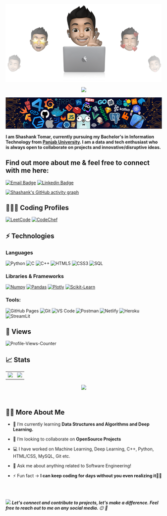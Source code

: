 <p align="center"><img src="https://raw.githubusercontent.com/KevinPatel04/KevinPatel04/master/cover-thompson.png"></p>

<p align="center">
  <img src="https://readme-typing-svg.herokuapp.com?color=0d8eceF&size=30&center=true&vCenter=true&width=550&height=70&lines=Hey+There+👋,+I'm+Shashank;+A+Data+And+Tech+Enthusiast+🔆;Data+Scientist+💻;Loves+To+Build+Projects+🛠️;A+Problem+Solver+🕵;">
</p>

<p align="center"><img src="https://raw.githubusercontent.com/KevinPatel04/KevinPatel04/master/header.png"></p>

**I am Shashank Tomar, currently pursuing my Bachelor's in Information Technology from [Panjab University](https://puchd.ac.in/). I am a data and tech enthusiast who is always open to collaborate on projects and innovative/disruptive ideas.**
<br>

## Find out more about me & feel free to connect with me here:

[![Email Badge](https://img.shields.io/badge/-Email-c14438?style=flat-square&logo=Gmail&logoColor=white&link=mailto:tomarshashank20@gmail.com)](mailto:tomarshashank20@gmail.com)
[![Linkedin Badge](https://img.shields.io/badge/-LinkedIn-blue?style=flat-square&logo=Linkedin&logoColor=white&link=https://www.linkedin.com/in/shashank-tomar-a26040230/)](https://www.linkedin.com/in/shashank-tomar-a26040230/)
<!-- Add other social media links as needed -->

[![Shashank's GitHub activity graph](https://github-readme-activity-graph.vercel.app/graph?username=Shashank-tomar20&bg_color=000319&color=00fffb&line=675604&point=7b7d07&area=true&hide_border=true)](https://github.com/Shashank-tomar20)

## 👨🏻‍💻 Coding Profiles

[![LeetCode](https://img.shields.io/badge/-LeetCode-FFA116?style=flat-square&logo=LeetCode&logoColor=black)](https://leetcode.com/u/Chaudhary-Rohan/)
[![CodeChef](https://img.shields.io/badge/-CodeChef-5B4638?style=flat-square&logo=CodeChef&logoColor=white)](https://www.codechef.com/users/rohan1789)
<!-- Add other coding profiles as needed -->

## ⚡ Technologies

### Languages

![Python](https://img.shields.io/badge/-Python-black?style=flat-square&logo=Python)
![C](https://img.shields.io/badge/-C-00599C?style=flat-square&logo=c)
![C++](https://img.shields.io/badge/-C++-00599C?style=flat-square&logo=cplusplus)
![HTML5](https://img.shields.io/badge/-HTML5-E34F26?style=flat-square&logo=html5&logoColor=white)
![CSS3](https://img.shields.io/badge/-CSS3-1572B6?style=flat-square&logo=css3)
![SQL](https://img.shields.io/badge/MySQL-005C84?style=flat-sqaure&logo=mysql&logoColor=white)

### Libraries & Frameworks

[![Numpy](https://img.shields.io/badge/Numpy%20-%23013243.svg?logo=numpy&style=flat-square&logoColor=white)](https://numpy.org/)
[![Pandas](https://img.shields.io/badge/Pandas-2C2D72?style=flat-square&logo=pandas&logoColor=white)](https://pandas.pydata.org/)
[![Plotly](https://img.shields.io/badge/Plotly-239120?style=flat-square&logo=plotly&logoColor=white)](https://plotly.com/)
[![Scikit-Learn](https://img.shields.io/badge/scikit_learn-F7931E?style=flat-square&logo=scikit-learn&logoColor=white)](https://scikit-learn.org/stable/)

### Tools:

![GitHub Pages](https://img.shields.io/badge/GitHub%20Pages-%23327FC7.svg?logo=github&style=flat-square&logoColor=white)
![Git](https://img.shields.io/badge/-Git-black?style=flat-square&logo=git)
![VS Code](https://img.shields.io/badge/-VS%20Code-007ACC?style=flat-square&logo=visual-studio-code)
![Postman](https://img.shields.io/badge/Postman-FF6C37?logo=postman&logoColor=white)
![Netlify](https://img.shields.io/badge/-Netlify-%2300C7B7?style=flat-square&logo=netlify&logoColor=ffffff)
![Heroku](https://img.shields.io/badge/Heroku%20-%23430098.svg?style=flat-square&logo=heroku&logoColor=white)
![StreamLit](https://img.shields.io/badge/Streamlit-FF4B4B?style=flat-square&logo=Streamlit&logoColor=white)

## 👀 Views
![Profile-Views-Counter](https://komarev.com/ghpvc/?username=Shashank-tomar20&label=PROFILE+VIEWS&style=flat-square&color=green)

## 📈 Stats

<table>
<tr>
<td><img src="https://github-readme-stats.vercel.app/api?username=Shashank-tomar20&theme=tokyonight&show_icons=true&hide_border=true&count_private=true" /> </td>
<td><img src="https://github-readme-stats.vercel.app/api/top-langs/?username=Shashank-tomar20&theme=tokyonight&show_icons=true&hide_border=true&layout=compact" /> </td>
</tr>
</table>

<p align="center">
<img align="center" src="https://github-readme-streak-stats.herokuapp.com/?user=Shashank-tomar20&theme=tokyonight&hide_border=true" />
</p>

<br>

## 🙋‍♂️ More About Me

- 🌱 I’m currently learning **Data Structures and Algorithms and Deep Learning.**

- 👯 I’m looking to collaborate on **OpenSource Projects**

- 💻 I have worked on Machine Learning, Deep Learning, C++, Python, HTML/CSS, MySQL, Git etc.
  
- 💬 Ask me about anything related to Software Engineering!

- ⚡ Fun fact -> **I can keep coding for days without you even realizing it**👨‍💻

<br>
<br>

<img src="https://media.giphy.com/media/LnQjpWaON8nhr21vNW/giphy.gif" width="60"> <em><b>Let's connect and contribute to projects, let's make a difference. Feel free to reach out to me on any social media. </b> 😊 💜</em>
